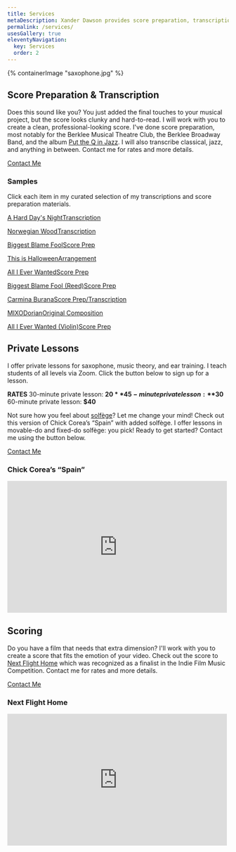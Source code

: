 ```yaml
---
title: Services
metaDescription: Xander Dawson provides score preparation, transcription, private lessons for saxophone, music theory, or ear training, and scoring.
permalink: /services/
usesGallery: true
eleventyNavigation:
  key: Services
  order: 2
---
```


<section class="section">
    {% containerImage "saxophone.jpg" %}
    <article class="content">

## Score Preparation & Transcription

Does this sound like you? You just added the final touches to your musical project, but the score looks clunky and hard-to-read. I will work with you to create a clean, professional-looking score. I've done score preparation, most notably for the Berklee Musical Theatre Club, the Berklee Broadway Band, and the album [Put the Q in Jazz](https://muz4now.com/2022/jazz-quintet-release-put-the-q-in-jazz/). I will also transcribe classical, jazz, and anything in between. Contact me for rates and more details.

<a href="/contact/" class="button">Contact Me</a>

### Samples

Click each item in my curated selection of my transcriptions and score preparation materials.

<div class="docs gallery js-flickity"
  data-flickity-options='{ 
    "watchCSS": true, "wrapAround": true
  }'>

  <a class="doc" href="/static/pdf/transcription-2023/1-hard-days-night.pdf" style="background: url('/static/pdf/transcription-2023/t/1.png') top left / cover no-repeat;">
    <p>A Hard Day's Night<span>Transcription</span></p>
  </a>

  <a class="doc" href="/static/pdf/transcription-2023/2-norwegian-wood.pdf" style="background: url('/static/pdf/transcription-2023/t/2.png') top left / cover no-repeat;">
    <p>Norwegian Wood<span>Transcription</span></p>
  </a>

  <a class="doc" href="/static/pdf/transcription-2023/3-biggest-blame-fool-score.pdf" style="background: url('/static/pdf/transcription-2023/t/3.png') top left / cover no-repeat;">
    <p>Biggest Blame Fool<span>Score Prep</span></p>
  </a>

  <a class="doc" href="/static/pdf/transcription-2023/4-this-is-halloween-saxophone-quartet.pdf" style="background: url('/static/pdf/transcription-2023/t/4.png') top left / cover no-repeat;">
    <p>This is Halloween<span>Arrangement</span></p>
  </a>

  <a class="doc" href="/static/pdf/transcription-2023/5-all-i-ever-wanted.pdf" style="background: url('/static/pdf/transcription-2023/t/5.png') top left / cover no-repeat;">
    <p>All I Ever Wanted<span>Score Prep</span></p>
  </a>

  <a class="doc" href="/static/pdf/transcription-2023/6-biggest-blame-fool-reed.pdf" style="background: url('/static/pdf/transcription-2023/t/6.png') top left / cover no-repeat;">
    <p>Biggest Blame Fool (Reed)<span>Score Prep</span></p>
  </a>

  <a class="doc" href="/static/pdf/transcription-2023/7-carmina-burana.pdf" style="background: url('/static/pdf/transcription-2023/t/7.png') top left / cover no-repeat;">
    <p>Carmina Burana<span>Score Prep/Transcription</span></p>
  </a>

  <a class="doc" href="/static/pdf/transcription-2023/8-MIXODorian-full-score.pdf" style="background: url('/static/pdf/transcription-2023/t/8.png') top left / cover no-repeat;">
    <p>MIXODorian<span>Original Composition</span></p>
  </a>

  <a class="doc" href="/static/pdf/transcription-2023/9-all-i-ever-wanted.pdf" style="background: url('/static/pdf/transcription-2023/t/9.png') top left / cover no-repeat;">
    <p>All I Ever Wanted (Violin)<span>Score Prep</span></p>
  </a>

</div>

## Private Lessons

I offer private lessons for saxophone, music theory, and ear training. I teach students of all levels via Zoom. Click the button below to sign up for a lesson.

**RATES**
30-minute private lesson: **$20**
45-minute private lesson: **$30**
60-minute private lesson: **$40**

Not sure how you feel about [solfège](https://en.wikipedia.org/wiki/Solf%C3%A8ge)? Let me change your mind! Check out this version of Chick Corea’s “Spain” with added solfège. I offer lessons in movable-do and fixed-do solfège: you pick! Ready to get started? Contact me using the button below.

<a href="/contact/" class="button">Contact Me</a>

<div class="video-grid">
  <div class="video" style="max-width: 500px">
    <h3>Chick Corea’s “Spain”</h3>
    <iframe width="100%" height="300" src="https://www.youtube.com/embed/B0gB2CulAqs" frameborder="0" allow="accelerometer; autoplay; clipboard-write; encrypted-media; gyroscope; picture-in-picture" allowfullscreen></iframe>
  </div>
</div>

## Scoring

Do you have a film that needs that extra dimension? I'll work with you to create a score that fits the emotion of your video. Check out the score to [Next Flight Home](https://www.youtube.com/watch?v=jfeoLomVH_M) which was recognized as a finalist in the Indie Film Music Competition. Contact me for rates and more details.

<a href="/contact/" class="button">Contact Me</a>

<div class="video-grid">
  <div class="video" style="max-width: 500px">
    <h3>Next Flight Home</h3>
    <iframe width="100%" height="300" src="https://www.youtube.com/embed/jfeoLomVH_M" frameborder="0" allow="accelerometer; autoplay; clipboard-write; encrypted-media; gyroscope; picture-in-picture" allowfullscreen></iframe>
  </div>
</div>
